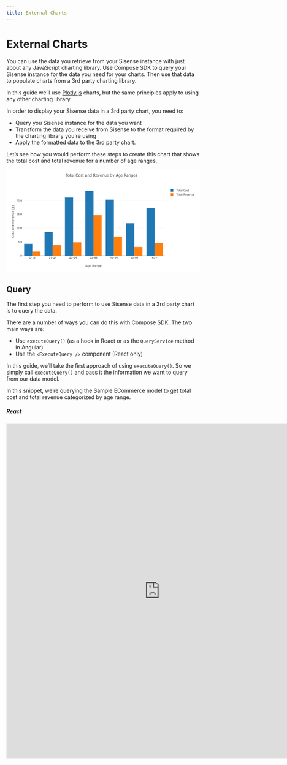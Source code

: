 ```yaml
---
title: External Charts
---
```


# External Charts

You can use the data you retrieve from your Sisense instance with just about any JavaScript charting library. Use Compose SDK to query your Sisense instance for the data you need for your charts. Then use that data to populate charts from a 3rd party charting library.

In this guide we’ll use [Plotly.js](https://plotly.com/javascript/) charts, but the same principles apply to using any other charting library.

In order to display your Sisense data in a 3rd party chart, you need to:

- Query you Sisense instance for the data you want
- Transform the data you receive from Sisense to the format required by the charting library you’re using
- Apply the formatted data to the 3rd party chart.

Let’s see how you would perform these steps to create this chart that shows the total cost and total revenue for a number of age ranges.

![Plotly chart](../../img/chart-guides/plotly.png 'Plotly chart')

## Query

The first step you need to perform to use Sisense data in a 3rd party chart is to query the data.

There are a number of ways you can do this with Compose SDK. The two main ways are:

- Use `executeQuery()` (as a hook in React or as the `QueryService` method in Angular)
- Use the `<ExecuteQuery />` component (React only)

In this guide, we’ll take the first approach of using `executeQuery()`. So we simply call `executeQuery()` and pass it the information we want to query from our data model.

In this snippet, we’re querying the Sample ECommerce model to get total cost and total revenue categorized by age range.

##### React

<iframe
 src='https://csdk-playground.sisense.com/?example=charts-guide/external-chart&mode=docs'
 width=800
 height=875
 style='border:none;'
/>

##### Angular

```ts
import * as DM from '../../sample-ecommerce';
import { measureFactory } from '@sisense/sdk-data';
import { QueryService } from '@sisense/sdk-ui-angular';

//...

constructor(private queryService: QueryService) {}

async ngOnInit(): Promise<void> {
  const { data } = await this.queryService.executeQuery({
    dataSource: DM.DataSource,
    dimensions: [DM.Commerce.AgeRange],
    measures: [
      measureFactory.sum(DM.Commerce.Cost, 'Total Cost'),
      measureFactory.sum(DM.Commerce.Revenue, 'Total Revenue'),
    ],
  });
  //..
}
```

## Transform

Now that we have the data from Sisense, we need to transform it to the format required by our 3rd party charting library. The code you need to write in this step will differ depending on what charting library you use.

For our Plotly chart, we need to take the data retrieved from Sisense, which is represented as a two-dimensional array of row data, and transpose it to an object containing 3 arrays, one for each column of our data.

We need to take this data from Sisense, organized as a two-dimensional array of row data, where each row is an object containing an age range and the corresponding cost and revenue totals:

```ts
data = [
  [
    { data: '0-18', text: '0-18', blur: false },
    { data: 4319951.642637288, text: '4319951.64263729', blur: false },
    { data: 1527753.0939548016, text: '1527753.0939548', blur: false },
  ],
  [
    { data: '19-24', text: '19-24', blur: false },
    { data: 8656480.951007009, text: '8656480.95100701', blur: false },
    { data: 3859902.864543805, text: '3859902.8645438', blur: false },
  ],
  [
    { data: '25-34', text: '25-34', blur: false },
    { data: 21185350.45013156, text: '21185350.4501316', blur: false },
    { data: 4877853.600113869, text: '4877853.60011387', blur: false },
  ],
  //...
];
```

And turn in into this data, organized as three arrays, one for the age ranges, one for the corresponding total cost values, and one for the corresponding total revenue values:

```ts
x1 = ['0-18', '19-24', '25-34', '35-44', '45-54', '55-64', '65+'];
x2 = [
  4319951.642637288, 8656480.951007009, 21185350.45013156,
  //...
];
x3 = [
  1527753.0939548016, 3859902.864543805, 4877853.600113869,
  //...
];
```

We can do that fairly easily with this code:

```ts
const x1: number[] = [];
const y1: number[] = [];
const y2: number[] = [];

data?.rows.forEach((row) => {
  x1.push(row[0].data);
  y1.push(row[1].data);
  y2.push(row[2].data);
});
```

Next, we need to take that data and create two “traces”, one for the total cost and another for the total revenue.

```ts
const trace1: Plotly.Data = {
  x: x1,
  y: y1,
  type: 'bar',
  name: 'Total Cost',
};

const trace2: Plotly.Data = {
  x: x1,
  y: y2,
  type: 'bar',
  name: 'Total Revenue',
};
```

Then, we can configure the layout of the chart.

```ts
const layout = {
  title: 'Total Cost and Revenue by Age Ranges',
  xaxis: { title: 'Age Range' },
  yaxis: { title: 'Cost and Revenue ($)' },
  width: 900,
  height: 500,
};
```

That concludes our data transformation. We just need to package it up in a variable that we’ll use to set the Plotly chart’s data in the next step.

```ts
const plotData = [trace1, trace2];
```

## Apply

Finally, we can apply our transformed data to our 3rd party chart.

In our case, we simply add a Plotly `<Plot />` component with the data we transformed and the layout configuration we created.

##### React

```ts
//...

import Plot from 'react-plotly.js';

//..

return <Plot data={plotData} layout={layout} />;

//...
```

##### Angular

```ts
// Component behavior in .component.ts

//..

this.graph = {
  data: plotData,
  layout: layout,
};

//...
```

```html
<!--Component HTML template in .component.html-->
<plotly-plot [data]="graph.data" [layout]="graph.layout"></plotly-plot>
```

## Full Code

When we put the steps together, the code for populating our 3rd party chart with data from Sisense looks like this:

##### React

```ts
import { useExecuteQuery } from '@sisense/sdk-ui';
import * as DM from '../sample-ecommerce';
import { measureFactory } from '@sisense/sdk-data';

import Plot from 'react-plotly.js';

function MyPlotlyChart() {
  // Query
  const { data, isLoading, isError } = useExecuteQuery({
    dataSource: DM.DataSource,
    dimensions: [DM.Commerce.AgeRange],
    measures: [measureFactory.sum(DM.Commerce.Cost, 'Total Cost'), measureFactory.sum(DM.Commerce.Revenue, 'Total Revenue')],
  });

  if (isLoading) {
    return <div>Loading...</div>;
  }

  if (isError) {
    return <div>Error</div>;
  }

  // Transform
  const x1: number[] = [];
  const y1: number[] = [];
  const y2: number[] = [];

  data?.rows.forEach((row) => {
    x1.push(row[0].data);
    y1.push(row[1].data);
    y2.push(row[2].data);
  });

  const trace1: Plotly.Data = {
    x: x1,
    y: y1,
    type: 'bar',
    name: 'Total Cost',
  };

  const trace2: Plotly.Data = {
    x: x1,
    y: y2,
    type: 'bar',
    name: 'Total Revenue',
  };

  const layout = {
    title: 'Total Cost and Revenue by Age Ranges',
    xaxis: { title: 'Age Range' },
    yaxis: { title: 'Cost and Revenue ($)' },
    width: 900,
    height: 500,
  };

  const plotData = [trace1, trace2];

  // Apply
  return <Plot data={plotData} layout={layout} />;
}

export default MyPlotlyChart;
```

##### Angular

```ts
import { Component } from '@angular/core';
import * as DM from '../../sample-ecommerce';
import { measureFactory } from '@sisense/sdk-data';
import { QueryService } from '@sisense/sdk-ui-angular';

import { PlotData } from 'plotly.js-dist-min';

@Component({
  selector: 'app-analytics',
  templateUrl: './analytics.component.html',
  styleUrls: ['./analytics.component.css'],
})
export class AnalyticsComponent {
  graph: { data: Partial<PlotData>[]; layout: {} } = { data: [], layout: {} };

  constructor(private queryService: QueryService) {}

  async ngOnInit(): Promise<void> {
    const { data } = await this.queryService.executeQuery({
      dataSource: DM.DataSource,
      dimensions: [DM.Commerce.AgeRange],
      measures: [
        measureFactory.sum(DM.Commerce.Cost, 'Total Cost'),
        measureFactory.sum(DM.Commerce.Revenue, 'Total Revenue'),
      ],
    });

    const x1: number[] = [];
    const y1: number[] = [];
    const y2: number[] = [];

    data?.rows.forEach((row) => {
      x1.push(row[0].data);
      y1.push(row[1].data);
      y2.push(row[2].data);
    });

    const trace1: Plotly.Data = {
      x: x1,
      y: y1,
      type: 'bar',
      name: 'Total Cost',
    };

    const trace2: Plotly.Data = {
      x: x1,
      y: y2,
      type: 'bar',
      name: 'Total Revenue',
    };

    const layout = {
      title: 'Total Cost and Revenue by Age Ranges',
      xaxis: { title: 'Age Range' },
      yaxis: { title: 'Cost and Revenue ($)' },
      width: 900,
      height: 500,
    };

    const plotData = [trace1, trace2];

    this.graph = {
      data: plotData,
      layout: layout,
    };
  }
}
```

## Learn More

To learn more about using 3rd party chats with Compose SDK, including using [Material UI](https://mui.com/x/react-charts/) with React, see [Take control of your data visualizations: Connecting to third-party libraries with Compose SDK](https://www.sisense.com/blog/take-control-of-your-data-visualizations/).

